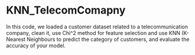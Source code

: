 # KNN_TelecomComapny
In this code, we loaded a customer dataset related to a telecommunication company, clean it, use Chi^2 method for feature selection and use KNN (K-Nearest Neighbours to predict the category of customers, and evaluate the accuracy of your model.
